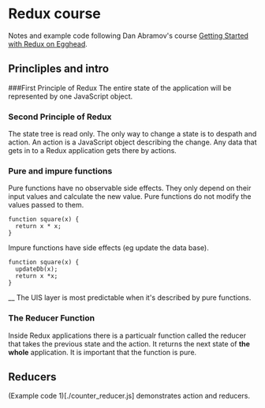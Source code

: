 # Redux course

Notes and example code following Dan Abramov's course [Getting Started with Redux on Egghead](https://egghead.io/lessons/javascript-redux-the-single-immutable-state-tree).

## Princliples and intro
###First Principle of Redux
The entire state of the application will be represented by one JavaScript object.

### Second Principle of Redux
The state tree is read only. The only way to change a state is to despath and action. An action is a JavaScript object describing the change. Any data that gets in to a Redux application gets there by actions.

### Pure and impure functions
Pure functions have no observable side effects. They only depend on their input values and calculate the new value. Pure functions do not modify the values passed to them.
````
function square(x) {
  return x * x;
}
````
Impure functions have side effects (eg update the data base).
````
function square(x) {
  updateDb(x);
  return x *x;
}
````

__ The UIS layer is most predictable when it's described by pure functions.

### The Reducer Function
Inside Redux applications there is a particualr function called the reducer that takes the previous state and the action. It returns the next state of __the whole__  application. It is important that the function is pure.

## Reducers
(Example code 1)[./counter_reducer.js] demonstrates action and reducers.
